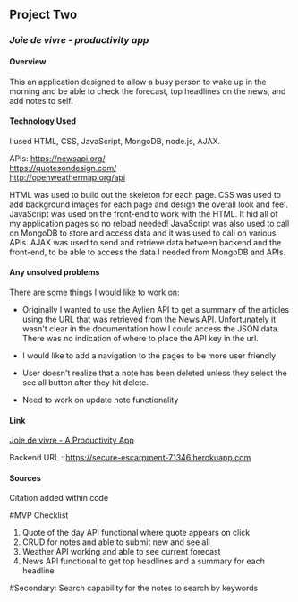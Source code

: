 
## **Project Two**
### *Joie de vivre - productivity app*
#### Overview
This an application designed to allow a busy person to wake up in the morning and be able to check the forecast, top headlines on the news, and add notes to self.


#### Technology Used
I used HTML, CSS, JavaScript, MongoDB, node.js, AJAX.

APIs:
https://newsapi.org/ <br>
https://quotesondesign.com/ <br>
http://openweathermap.org/api <br>


HTML was used to build out the skeleton for each page. CSS was used to add background images for each page and design the overall look and feel. JavaScript was used on the front-end to work with the HTML. It hid all of my application pages so no reload needed! JavaScript was also used to call on MongoDB to store and access data and it was used to call on various APIs. AJAX was used to send and retrieve data between backend and the front-end, to be able to access the data I needed from MongoDB and APIs.


#### Any unsolved problems
There are some things I would like to work on:
  * Originally I wanted to use the Aylien API to get a summary of the articles using the URL that was retrieved from the News API. Unfortunately it wasn't clear in the documentation how I could access the JSON data. There was no indication of where to place the API key in the url.

  * I would like to add a navigation to the pages to be more user friendly

  * User doesn't realize that a note has been deleted unless they select the see all button after they hit delete.

  * Need to work on update note functionality

#### Link
[Joie de vivre - A Productivity App](https://mimiwu02.github.io/ProjectTwo-Frontend/)

Backend URL : https://secure-escarpment-71346.herokuapp.com

#### Sources
Citation added within code


#MVP Checklist

1. Quote of the day API functional where quote appears on click
2. CRUD for notes and able to submit new and see all
3. Weather API working and able to see current forecast
4. News API functional to get top headlines and a summary for each headline

#Secondary:
Search capability for the notes to search by keywords
